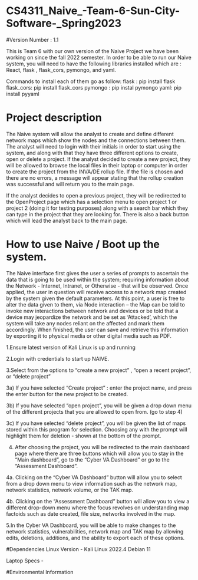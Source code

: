 # CS4311_Naive_-Team-6-Sun-City-Software-_Spring2023

#Version Number : 1.1


This is Team 6 with our own version of the Naive Project we have been working on since the fall 2022 semester.
In order to be able to run our Naive system, you will need to have the following libraries installed 
which are : React, flask , flask_cors, pymongo, and yaml.
 
Commands to install each of them go as follow:
flask : pip install flask
flask_cors: pip install flask_cors
pymongo : pip instal pymongo
yaml: pip install pyyaml


# Project description

The Naive system will allow the analyst to create and define
different network maps which show the nodes and the connections between them.
The analyst will need to login with their initials in order to start using the system,
and along with that they have three different options to create, open or delete a project.
If the analyst decided to create a new project, they will be allowed to browse the local files
in their laptop or computer in order to create the project from the INVA/DE rollup file.
If the file is chosen and there are no errors, a message will appear stating that the rollup 
creation was successful and will return you to the main page.  

If the analyst decides to open a previous project, they will be redirected to the OpenProject page 
which has a selection menu to open project 1 or project 2 (doing it for testing purposes) along with a 
search bar which they can type in the project that they are looking for. There is also a back button 
which will lead the analyst back to the main page. 

# How to use Naive / Boot up the system.


The Naive interface first gives the user a series of prompts to ascertain the data that is going to be used within the system; requiring information about the Network - Internet, Intranet, or Otherwise - that will be observed. Once applied, the user in question will receive access to a network map created by the system given the default parameters. At this point, a user is free to alter the data given to them, via Node interaction – the Map can be told to invoke new interactions between network and devices or be told that a device may jeopardize the network and be set as ‘Attacked’, which the system will take any nodes reliant on the affected and mark them accordingly. When finished, the user can save and retrieve this information by exporting it to physical media or other digital media such as PDF. 

1.Ensure latest version of Kali Linux is up and running

2.Login with credentials to start up NAIVE.


3.Select from the options to “create a new project” , “open a recent project”, or “delete project” 

3a)  If you have selected “Create project” : enter the project name, and press the enter button for the new project to be created.

3b)  If you have selected “open project”, you will be given a drop down menu of the different projects that you are allowed to open from. (go to step 4)

3c)  If you have selected “delete project”, you will be given the list of maps stored within this program for selection. Choosing any with the prompt will highlight them for deletion - shown at the bottom of the prompt.


4. After choosing the project, you will be redirected to the main dashboard page where there are three buttons which will allow you to stay in the “Main dashboard”, go to the “Cyber VA Dashboard” or go to the “Assessment Dashboard”.

4a. Clicking on the “Cyber VA Dashboard” button will allow you to select from a drop down menu to view information such as the network map, network statistics, network volume, or the TAK map. 

4b. Clicking on the “Assessment Dashboard” button will allow you to view a different drop-down menu where the focus revolves on understanding map factoids such as date created, file size, networks involved in the map.

5.In the Cyber VA Dashboard, you will be able to make changes to the network statistics, vulnerabilities, network map and TAK map by allowing edits, deletions, additions, and the ability to export each of these options. 

#Dependencies
Linux Version - Kali Linux 2022.4 Debian 11

Laptop Specs - 



#Environmental Information 







